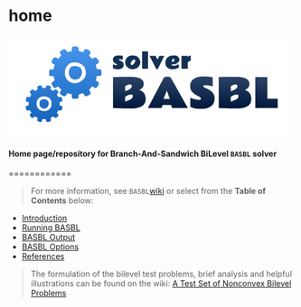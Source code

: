 # home

![](https://github.com/basblsolver/manual/blob/master/images/BASBL-logo-landscape.png)

#### Home page/repository for **B**ranch-**A**nd-**S**andwich **B**i**L**evel `BASBL` solver
============

> For more information, see `BASBL`[wiki](https://github.com/basblsolver/manual/wiki)
> or select from the **Table of Contents** below:

* [Introduction](https://github.com/basblsolver/manual/wiki/Introduction)
* [Running BASBL](https://github.com/basblsolver/manual/wiki/Running-BASBL)
* [BASBL Output](https://github.com/basblsolver/manual/wiki/BASBL-Output)
* [BASBL Options](https://github.com/basblsolver/manual/wiki/BASBL-Options)
* [References](https://github.com/basblsolver/manual/wiki/References)

> The formulation of the bilevel test problems, brief analysis and helpful illustrations can be found on the wiki:
[A Test Set of Nonconvex Bilevel Problems](https://github.com/basblsolver/test-problems/wiki)

